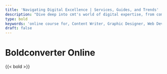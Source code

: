 ```yaml
---
title: 'Navigating Digital Excellence | Services, Guides, and Trends'
description: "Dive deep into cmt's world of digital expertise, from comprehensive career guides and innovative services to the latest trends. Unlock success in the digital landscape with us"
type: bold
keywords: 'online course for, Content Writer, Graphic Designer, Web Developer, Software Engineer, Frontend Developer graphic designer, UI designer, digital marketing'
draft: false
---
```


# Boldconverter Online

{{< bold >}}
